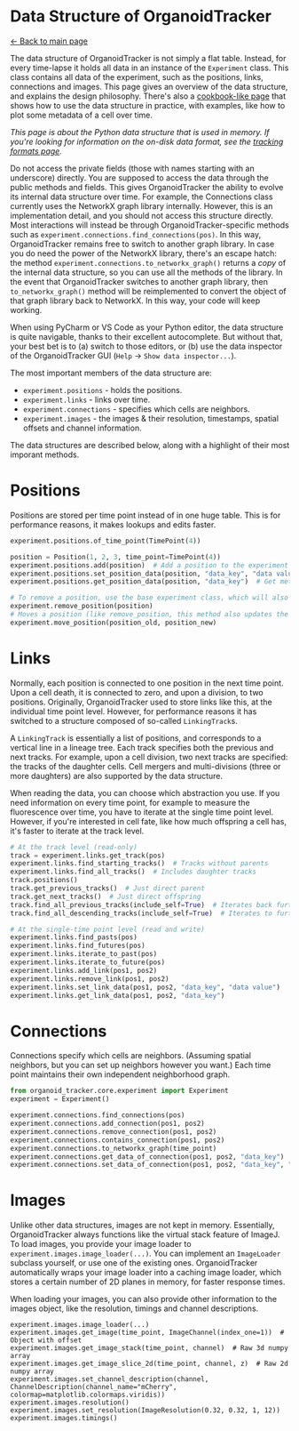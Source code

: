 # Data Structure of OrganoidTracker
[← Back to main page](index.md)

The data structure of OrganoidTracker is not simply a flat table. Instead, for every time-lapse it holds all data in an instance of the `Experiment` class. This class contains all data of the experiment, such as the positions, links, connections and images. This page gives an overview of the data structure, and explains the design philosophy. There's also a [cookbook-like page](API.md) that shows how to use the data structure in practice, with examples, like how to plot some metadata of a cell over time.

*This page is about the Python data structure that is used in memory. If you're looking for information on the on-disk data format, see the [tracking formats page](TRACKING_FORMATS.md).*

Do not access the private fields (those with names starting with an underscore) directly. You are supposed to access the data through the public methods and fields. This gives OrganoidTracker the ability to evolve its internal data structure over time. For example, the Connections class currently uses the NetworkX graph library internally. However, this is an implementation detail, and you should not access this structure directly. Most interactions will instead be through OrganoidTracker-specific methods such as `experiment.connections.find_connections(pos)`. In this way, OrganoidTracker remains free to switch to another graph library. In case you do need the power of the NetworkX library, there's an escape hatch: the method `experiment.connections.to_networkx_graph()` returns a *copy* of the internal data structure, so you can use all the methods of the library. In the event that OrganoidTracker switches to another graph library, then `to_networkx_graph()` method will be reimplemented to convert the object of that graph library back to NetworkX. In this way, your code will keep working.

When using PyCharm or VS Code as your Python editor, the data structure is quite navigable, thanks to their excellent autocomplete. But without that, your best bet is to (a) switch to those editors, or (b) use the data inspector of the OrganoidTracker GUI (`Help` -> `Show data inspector...`).

The most important members of the data structure are:

* `experiment.positions` - holds the positions.
* `experiment.links` - links over time.
* `experiment.connections` - specifies which cells are neighbors.
* `experiment.images` - the images & their resolution, timestamps, spatial offsets and channel information.

The data structures are described below, along with a highlight of their most imporant methods.

# Positions
Positions are stored per time point instead of in one huge table. This is for performance reasons, it makes lookups and edits faster.

```python
experiment.positions.of_time_point(TimePoint(4))

position = Position(1, 2, 3, time_point=TimePoint(4))
experiment.positions.add(position)  # Add a position to the experiment
experiment.positions.set_position_data(position, "data_key", "data value")  # Set metadata for a position
experiment.positions.get_position_data(position, "data_key")  # Get metadata for a position

# To remove a position, use the base experiment class, which will also remove its links and connections
experiment.remove_position(position)
# Moves a position (like remove_position, this method also updates the links and connections data structures)
experiment.move_position(position_old, position_new)
```

# Links
Normally, each position is connected to one position in the next time point. Upon a cell death, it is connected to zero, and upon a division, to two positions. Originally, OrganoidTracker used to store links like this, at the individual time point level. However, for performance reasons it has switched to a structure composed of so-called `LinkingTrack`s.

A `LinkingTrack` is essentially a list of positions, and corresponds to a vertical line in a lineage tree. Each track specifies both the previous and next tracks. For example, upon a cell division, two next tracks are specified: the tracks of the daughter cells. Cell mergers and multi-divisions (three or more daughters) are also supported by the data structure.

When reading the data, you can choose which abstraction you use. If you need information on every time point, for example to measure the fluorescence over time, you have to iterate at the single time point level. However, if you're interested in cell fate, like how much offspring a cell has, it's faster to iterate at the track level.

```python
# At the track level (read-only)
track = experiment.links.get_track(pos)
experiment.links.find_starting_tracks()  # Tracks without parents
experiment.links.find_all_tracks()  # Includes daughter tracks
track.positions()
track.get_previous_tracks()  # Just direct parent
track.get_next_tracks()  # Just direct offspring
track.find_all_previous_tracks(include_self=True)  # Iterates back further
track.find_all_descending_tracks(include_self=True)  # Iterates to further generations

# At the single-time point level (read and write)
experiment.links.find_pasts(pos)
experiment.links.find_futures(pos)
experiment.links.iterate_to_past(pos)
experiment.links.iterate_to_future(pos)
experiment.links.add_link(pos1, pos2)
experiment.links.remove_link(pos1, pos2)
experiment.links.set_link_data(pos1, pos2, "data_key", "data value")
experiment.links.get_link_data(pos1, pos2, "data_key")
```

# Connections
Connections specify which cells are neighbors. (Assuming spatial neighbors, but you can set up neighbors however you want.) Each time point maintains their own independent neighborhood graph.

```python
from organoid_tracker.core.experiment import Experiment
experiment = Experiment()

experiment.connections.find_connections(pos)
experiment.connections.add_connection(pos1, pos2)
experiment.connections.remove_connection(pos1, pos2)
experiment.connections.contains_connection(pos1, pos2)
experiment.connections.to_networkx_graph(time_point)
experiment.connections.get_data_of_connection(pos1, pos2, "data_key")
experiment.connections.set_data_of_connection(pos1, pos2, "data_key", "data value")
```

# Images
Unlike other data structures, images are not kept in memory. Essentially, OrganoidTracker always functions like the virtual stack feature of ImageJ. To load images, you provide your image loader to `experiment.images.image_loader(...)`. You can implement an `ImageLoader` subclass yourself, or use one of the existing ones. OrganoidTracker automatically wraps your image loader into a caching image loader, which stores a certain number of 2D planes in memory, for faster response times.

When loading your images, you can also provide other information to the images object, like the resolution, timings and channel descriptions.

```
experiment.images.image_loader(...)
experiment.images.get_image(time_point, ImageChannel(index_one=1))  # Object with offset
experiment.images.get_image_stack(time_point, channel)  # Raw 3d numpy array
experiment.images.get_image_slice_2d(time_point, channel, z)  # Raw 2d numpy array
experiment.images.set_channel_description(channel, ChannelDescription(channel_name="mCherry", colormap=matplotlib.colormaps.viridis))
experiment.images.resolution()
experiment.images.set_resolution(ImageResolution(0.32, 0.32, 1, 12))
experiment.images.timings()
```


